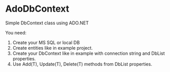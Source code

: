 # AdoDbContext
Simple DbContext class using ADO.NET

You need:
1. Create your MS SQL or local DB<br/> 
2. Create entities like in example project.<br/>  
3. Create your DbContext like in example with connection string and DbList<T> properties.<br/> 
4. Use Add(T), Update(T), Delete(T) methods from DbList<T> properties.
